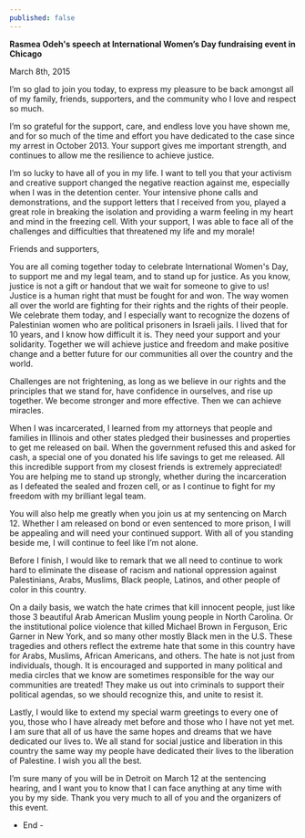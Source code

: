 ```yaml
---
published: false
---
```


**Rasmea Odeh's speech at International Women’s Day fundraising event in Chicago**

March 8th, 2015

I’m so glad to join you today, to express my pleasure to be back amongst all of my family, friends, supporters, and the community who I love and respect so much.

I’m so grateful for the support, care, and endless love you have shown me, and for so much of the time and effort you have dedicated to the case since my arrest in October 2013. Your support gives me important strength, and continues to allow me the resilience to achieve justice.

I’m so lucky to have all of you in my life. I want to tell you that your activism and creative support changed the negative reaction against me, especially when I was in the detention center. Your intensive phone calls and demonstrations, and the support letters that I received from you, played a great role in breaking the isolation and providing a warm feeling in my heart and mind in the freezing cell. With your support, I was able to face all of the challenges and difficulties that threatened my life and my morale!

Friends and supporters,

You are all coming together today to celebrate International Women's Day, to support me and my legal team, and to stand up for justice.  As you know, justice is not a gift or handout that we wait for someone to give to us!  Justice is a human right that must be fought for and won.  The way women all over the world are fighting for their rights and the rights of their people. We celebrate them today, and I especially want to recognize the dozens of Palestinian women who are political prisoners in Israeli jails. I lived that for 10 years, and I know how difficult it is. They need your support and your solidarity. Together we will achieve justice and freedom and make positive change and a better future for our communities all over the country and the world.

Challenges are not frightening, as long as we believe in our rights and the principles that we stand for, have confidence in ourselves, and rise up together. We become stronger and more effective. Then we can achieve miracles.

When I was incarcerated, I learned from my attorneys that people and families in Illinois and other states pledged their businesses and properties to get me released on bail. When the government refused this and asked for cash, a special one of you donated his life savings to get me released. All this incredible support from my closest friends is extremely appreciated! You are helping me to stand up strongly, whether during the incarceration as I defeated the sealed and frozen cell, or as I continue to fight for my freedom with my brilliant legal team.

You will also help me greatly when you join us at my sentencing on March 12. Whether I am released on bond or even sentenced to more prison, I will be appealing and will need your continued support. With all of you standing beside me, I will continue to feel like I’m not alone.

Before I finish, I would like to remark that we all need to continue to work hard to eliminate the disease of racism and national oppression against Palestinians, Arabs, Muslims, Black people, Latinos, and other people of color in this country.

On a daily basis, we watch the hate crimes that kill innocent people, just like those 3 beautiful Arab American Muslim young people in North Carolina. Or the institutional police violence that killed Michael Brown in Ferguson, Eric Garner in New York, and so many other mostly Black men in the U.S.  These tragedies and others reflect the extreme hate that some in this country have for Arabs, Muslims, African Americans, and others. The hate is not just from individuals, though.  It is encouraged and supported in many political and media circles that we know are sometimes responsible for the way our communities are treated! They make us out into criminals to support their political agendas, so we should recognize this, and unite to resist it.

Lastly, I would like to extend my special warm greetings to every one of you, those who I have already met before and those who I have not yet met. I am sure that all of us have the same hopes and dreams that we have dedicated our lives to. We all stand for social justice and liberation in this country the same way my people have dedicated their lives to the liberation of Palestine. I wish you all the best.

I’m sure many of you will be in Detroit on March 12 at the sentencing hearing, and I want you to know that I can face anything at any time with you by my side. Thank you very much to all of you and the organizers of this event.

- End -